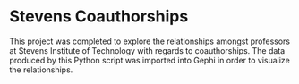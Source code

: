 # Stevens Coauthorships

This project was completed to explore the relationships amongst professors at Stevens Institute of Technology with regards to coauthorships.
The data produced by this Python script was imported into Gephi in order to visualize the relationships.
